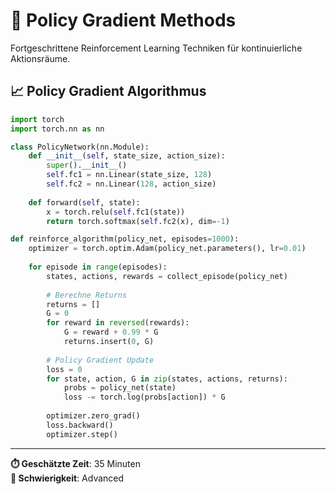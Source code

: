 # 🎯 Policy Gradient Methods

Fortgeschrittene Reinforcement Learning Techniken für kontinuierliche Aktionsräume.

## 📈 Policy Gradient Algorithmus

```python
import torch
import torch.nn as nn

class PolicyNetwork(nn.Module):
    def __init__(self, state_size, action_size):
        super().__init__()
        self.fc1 = nn.Linear(state_size, 128)
        self.fc2 = nn.Linear(128, action_size)
        
    def forward(self, state):
        x = torch.relu(self.fc1(state))
        return torch.softmax(self.fc2(x), dim=-1)

def reinforce_algorithm(policy_net, episodes=1000):
    optimizer = torch.optim.Adam(policy_net.parameters(), lr=0.01)
    
    for episode in range(episodes):
        states, actions, rewards = collect_episode(policy_net)
        
        # Berechne Returns
        returns = []
        G = 0
        for reward in reversed(rewards):
            G = reward + 0.99 * G
            returns.insert(0, G)
        
        # Policy Gradient Update
        loss = 0
        for state, action, G in zip(states, actions, returns):
            probs = policy_net(state)
            loss -= torch.log(probs[action]) * G
        
        optimizer.zero_grad()
        loss.backward()
        optimizer.step()
```

---

**⏱️ Geschätzte Zeit**: 35 Minuten  
**🎯 Schwierigkeit**: Advanced 
